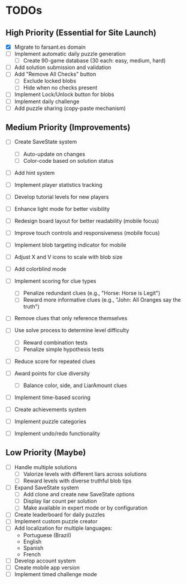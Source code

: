 # TODOs

## High Priority (Essential for Site Launch)
- [x] Migrate to farsant.es domain
- [ ] Implement automatic daily puzzle generation
  - [ ] Create 90-game database (30 each: easy, medium, hard)
- [ ] Add solution submission and validation
- [ ] Add "Remove All Checks" button
  - [ ] Exclude locked blobs
  - [ ] Hide when no checks present
- [ ] Implement Lock/Unlock button for blobs
- [ ] Implement daily challenge
- [ ] Add puzzle sharing (copy-paste mechanism)

## Medium Priority (Improvements)
- [ ] Create SaveState system
  - [ ] Auto-update on changes
  - [ ] Color-code based on solution status
- [ ] Add hint system
- [ ] Implement player statistics tracking
- [ ] Develop tutorial levels for new players

- [ ] Enhance light mode for better visibility
- [ ] Redesign board layout for better readability (mobile focus)
- [ ] Improve touch controls and responsiveness (mobile focus)
- [ ] Implement blob targeting indicator for mobile
- [ ] Adjust X and V icons to scale with blob size

- [ ] Add colorblind mode
- [ ] Implement scoring for clue types
  - [ ] Penalize redundant clues (e.g., "Horse: Horse is Legit")
  - [ ] Reward more informative clues (e.g., "John: All Oranges say the truth")
- [ ] Remove clues that only reference themselves
- [ ] Use solve process to determine level difficulty
  - [ ] Reward combination tests
  - [ ] Penalize simple hypothesis tests
- [ ] Reduce score for repeated clues
- [ ] Award points for clue diversity
  - [ ] Balance color, side, and LiarAmount clues
- [ ] Implement time-based scoring
- [ ] Create achievements system
- [ ] Implement puzzle categories
- [ ] Implement undo/redo functionality

## Low Priority (Maybe)
- [ ] Handle multiple solutions
  - [ ] Valorize levels with different liars across solutions
  - [ ] Reward levels with diverse truthful blob tips
- [ ] Expand SaveState system
  - [ ] Add clone and create new SaveState options
  - [ ] Display liar count per solution
  - [ ] Make available in expert mode or by configuration
- [ ] Create leaderboard for daily puzzles
- [ ] Implement custom puzzle creator
- [ ] Add localization for multiple languages:
  - Portuguese (Brazil)
  - English
  - Spanish
  - French
- [ ] Develop account system
- [ ] Create mobile app version
- [ ] Implement timed challenge mode